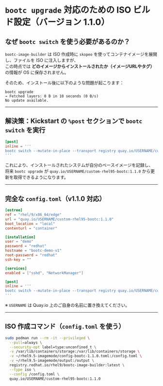 
# `bootc upgrade` 対応のための ISO ビルド設定（バージョン 1.1.0）

## なぜ `bootc switch` を使う必要があるのか？

`bootc-image-builder` は ISO 作成時に `skopeo` を使ってコンテナイメージを展開し、ファイルを ISO に注入しますが、  
この時点では **どのイメージからインストールされたか（イメージURLやタグ）** の情報が OS に保存されません。

そのため、インストール後に以下のような問題が起こります：

```
bootc upgrade
→ Fetched layers: 0 B in 10 seconds (0 B/s)                                                                                        No update available.
```

---

## 解決策：Kickstart の `%post` セクションで `bootc switch` を実行

```toml
[post]
inline = '''
bootc switch --mutate-in-place --transport registry quay.io/USERNAME/custom-rhel95-bootc:1.1.0
'''
```

これにより、インストールされたシステムが自分のベースイメージを記録し、  
将来 `bootc upgrade` が `quay.io/USERNAME/custom-rhel95-bootc:1.1.0` から更新を取得できるようになります。

---

## 完全な `config.toml`（v1.1.0 対応）

```toml
[ostree]
ref = "rhel/9/x86_64/edge"
url = "quay.io/USERNAME/custom-rhel95-bootc:1.1.0"
boot_location = "local"
contenturl = "container"

[installation]
user = "demo"
password = "redhat"
hostname = "bootc-demo-v1"
root-password = "redhat"
ssh-key = ""

[services]
enabled = ["sshd", "NetworkManager"]

[post]
inline = '''
bootc switch --mutate-in-place --transport registry quay.io/USERNAME/custom-rhel95-bootc:1.1.0
'''
```

※ `USERNAME` は Quay.io 上のご自身の名前に置き換えてください。

---

## ISO 作成コマンド（`config.toml` を使う）

```bash
sudo podman run --rm -it --privileged \
  --pull=always \
  --security-opt label=type:unconfined_t \
  -v /var/lib/containers/storage:/var/lib/containers/storage \
  -v ~/rhel9.5-imagemode/config-bootc-1.1.0.toml:/config.toml \
  -v ~/rhel9.5-imagemode/output:/output \
  registry.redhat.io/rhel9/bootc-image-builder:latest \
  --type iso \
  --config /config.toml \
  quay.io/USERNAME/custom-rhel95-bootc:1.1.0
```
